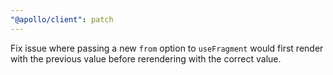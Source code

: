 ```yaml
---
"@apollo/client": patch
---
```


Fix issue where passing a new `from` option to `useFragment` would first render with the previous value before rerendering with the correct value.
